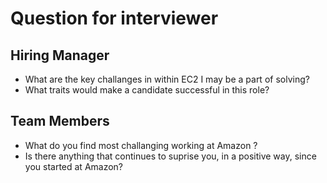 # Question for interviewer

## Hiring Manager

- What are the key challanges in within EC2 I may be a part of solving?
- What traits would make a candidate successful in this role?

## Team Members

- What do you find most challanging working at Amazon ?
- Is there anything that continues to suprise you, in a positive way, since you started at Amazon?
